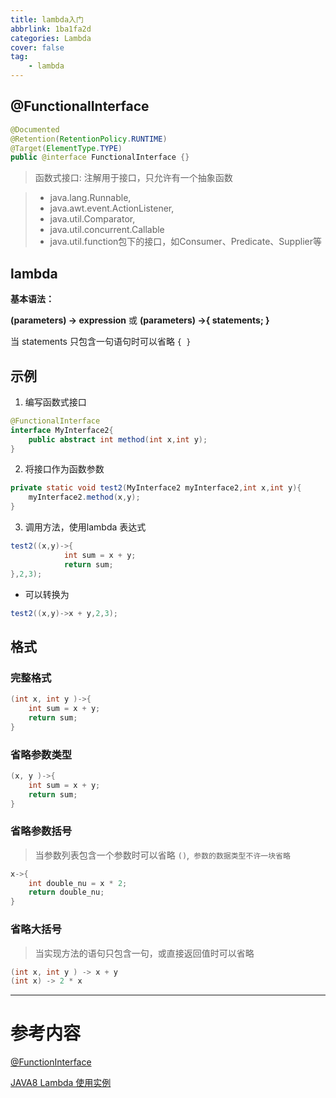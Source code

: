 ```yaml
---
title: lambda入门
abbrlink: 1ba1fa2d
categories: Lambda
cover: false
tag:
    - lambda
---
```

## @FunctionalInterface

```java
@Documented
@Retention(RetentionPolicy.RUNTIME)
@Target(ElementType.TYPE)
public @interface FunctionalInterface {}
```

> 函数式接口: 注解用于接口，只允许有一个抽象函数

> - java.lang.Runnable,
> - java.awt.event.ActionListener,
> - java.util.Comparator,
> - java.util.concurrent.Callable
> - java.util.function包下的接口，如Consumer、Predicate、Supplier等

## lambda

**基本语法：**

**(parameters) -> expression** 或 **(parameters) ->{ statements; }**

当 statements 只包含一句语句时可以省略 `{ }`



## 示例

1. 编写函数式接口

```java
@FunctionalInterface
interface MyInterface2{
    public abstract int method(int x,int y);
}
```

2. 将接口作为函数参数

```java
private static void test2(MyInterface2 myInterface2,int x,int y){
    myInterface2.method(x,y);
}
```

3. 调用方法，使用lambda 表达式

```java
test2((x,y)->{
            int sum = x + y;
            return sum;
},2,3);
```

- 可以转换为

```java
test2((x,y)->x + y,2,3);
```

## 格式

### 完整格式

```java
(int x, int y )->{
    int sum = x + y;
    return sum;
}
```

### 省略参数类型

```java
(x, y )->{
    int sum = x + y;
    return sum;
}
```

### 省略参数括号

> 当参数列表包含一个参数时可以省略 `()`,` 参数的数据类型不许一块省略`

```java
x->{
    int double_nu = x * 2;
    return double_nu;
}
```

### 省略大括号

> 当实现方法的语句只包含一句，或直接返回值时可以省略

```java
(int x, int y ) -> x + y
(int x) -> 2 * x
```


---

# 参考内容

[@FunctionInterface](https://www.jianshu.com/p/52cdc402fb5d)

[JAVA8 Lambda 使用实例](https://blog.csdn.net/qq_37176126/article/details/81273195)

